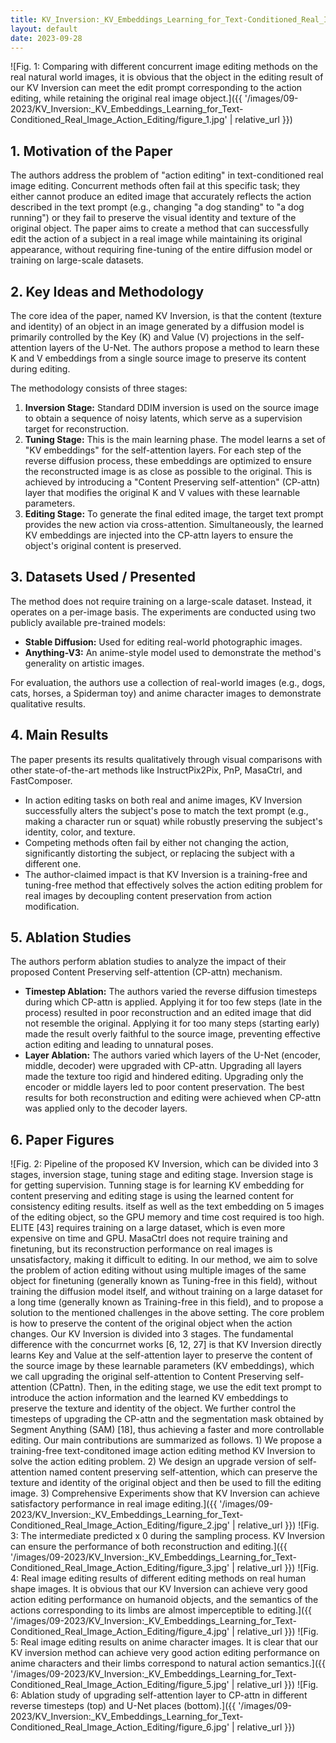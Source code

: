 ```yaml
---
title: KV_Inversion:_KV_Embeddings_Learning_for_Text-Conditioned_Real_Image_Action_Editing
layout: default
date: 2023-09-28
---
```

![Fig. 1: Comparing with different concurrent image editing methods on the real natural world images, it is obvious that the object in the editing result of our KV Inversion can meet the edit prompt corresponding to the action editing, while retaining the original real image object.]({{ '/images/09-2023/KV_Inversion:_KV_Embeddings_Learning_for_Text-Conditioned_Real_Image_Action_Editing/figure_1.jpg' | relative_url }})
## 1. Motivation of the Paper
The authors address the problem of "action editing" in text-conditioned real image editing. Concurrent methods often fail at this specific task; they either cannot produce an edited image that accurately reflects the action described in the text prompt (e.g., changing "a dog standing" to "a dog running") or they fail to preserve the visual identity and texture of the original object. The paper aims to create a method that can successfully edit the action of a subject in a real image while maintaining its original appearance, without requiring fine-tuning of the entire diffusion model or training on large-scale datasets.

## 2. Key Ideas and Methodology
The core idea of the paper, named KV Inversion, is that the content (texture and identity) of an object in an image generated by a diffusion model is primarily controlled by the Key (K) and Value (V) projections in the self-attention layers of the U-Net. The authors propose a method to learn these K and V embeddings from a single source image to preserve its content during editing.

The methodology consists of three stages:
1.  **Inversion Stage:** Standard DDIM inversion is used on the source image to obtain a sequence of noisy latents, which serve as a supervision target for reconstruction.
2.  **Tuning Stage:** This is the main learning phase. The model learns a set of "KV embeddings" for the self-attention layers. For each step of the reverse diffusion process, these embeddings are optimized to ensure the reconstructed image is as close as possible to the original. This is achieved by introducing a "Content Preserving self-attention" (CP-attn) layer that modifies the original K and V values with these learnable parameters.
3.  **Editing Stage:** To generate the final edited image, the target text prompt provides the new action via cross-attention. Simultaneously, the learned KV embeddings are injected into the CP-attn layers to ensure the object's original content is preserved.

## 3. Datasets Used / Presented
The method does not require training on a large-scale dataset. Instead, it operates on a per-image basis. The experiments are conducted using two publicly available pre-trained models:
*   **Stable Diffusion:** Used for editing real-world photographic images.
*   **Anything-V3:** An anime-style model used to demonstrate the method's generality on artistic images.

For evaluation, the authors use a collection of real-world images (e.g., dogs, cats, horses, a Spiderman toy) and anime character images to demonstrate qualitative results.

## 4. Main Results
The paper presents its results qualitatively through visual comparisons with other state-of-the-art methods like InstructPix2Pix, PnP, MasaCtrl, and FastComposer.
*   In action editing tasks on both real and anime images, KV Inversion successfully alters the subject's pose to match the text prompt (e.g., making a character run or squat) while robustly preserving the subject's identity, color, and texture.
*   Competing methods often fail by either not changing the action, significantly distorting the subject, or replacing the subject with a different one.
*   The author-claimed impact is that KV Inversion is a training-free and tuning-free method that effectively solves the action editing problem for real images by decoupling content preservation from action modification.

## 5. Ablation Studies
The authors perform ablation studies to analyze the impact of their proposed Content Preserving self-attention (CP-attn) mechanism.

*   **Timestep Ablation:** The authors varied the reverse diffusion timesteps during which CP-attn is applied. Applying it for too few steps (late in the process) resulted in poor reconstruction and an edited image that did not resemble the original. Applying it for too many steps (starting early) made the result overly faithful to the source image, preventing effective action editing and leading to unnatural poses.
*   **Layer Ablation:** The authors varied which layers of the U-Net (encoder, middle, decoder) were upgraded with CP-attn. Upgrading all layers made the texture too rigid and hindered editing. Upgrading only the encoder or middle layers led to poor content preservation. The best results for both reconstruction and editing were achieved when CP-attn was applied only to the decoder layers.

## 6. Paper Figures
![Fig. 2: Pipeline of the proposed KV Inversion, which can be divided into 3 stages, inversion stage, tuning stage and editing stage. Inversion stage is for getting supervision. Tunning stage is for learning KV embedding for content preserving and editing stage is using the learned content for consistency editing results. itself as well as the text embedding on 5 images of the editing object, so the GPU memory and time cost required is too high. ELITE [43] requires training on a large dataset, which is even more expensive on time and GPU. MasaCtrl does not require training and finetuning, but its reconstruction performance on real images is unsatisfactory, making it difficult to editing. In our method, we aim to solve the problem of action editing without using multiple images of the same object for finetuning (generally known as Tuning-free in this field), without training the diffusion model itself, and without training on a large dataset for a long time (generally known as Training-free in this field), and to propose a solution to the mentioned challenges in the above setting. The core problem is how to preserve the content of the original object when the action changes. Our KV Inversion is divided into 3 stages. The fundamental difference with the concurrnet works [6, 12, 27] is that KV Inversion directly learns Key and Value at the self-attention layer to preserve the content of the source image by these learnable parameters (KV embeddings), which we call upgrading the original self-attention to Content Preserving self-attention (CPattn). Then, in the editing stage, we use the edit text prompt to introduce the action information and the learned KV embeddings to preserve the texture and identity of the object. We further control the timesteps of upgrading the CP-attn and the segmentation mask obtained by Segment Anything (SAM) [18], thus achieving a faster and more controllable editing. Our main contributions are summarized as follows. 1) We propose a training-free text-conditoned image action editing method KV Inversion to solve the action editing problem. 2) We design an upgrade version of self-attention named content preserving self-attention, which can preserve the texture and identity of the original object and then be used to fill the editing image. 3) Comprehensive Experiments show that KV Inversion can achieve satisfactory performance in real image editing.]({{ '/images/09-2023/KV_Inversion:_KV_Embeddings_Learning_for_Text-Conditioned_Real_Image_Action_Editing/figure_2.jpg' | relative_url }})
![Fig. 3: The intermediate predicted x 0 during the sampling process. KV Inversion can ensure the performance of both reconstruction and editing.]({{ '/images/09-2023/KV_Inversion:_KV_Embeddings_Learning_for_Text-Conditioned_Real_Image_Action_Editing/figure_3.jpg' | relative_url }})
![Fig. 4: Real image editing results of different editing methods on real human shape images. It is obvious that our KV Inversion can achieve very good action editing performance on humanoid objects, and the semantics of the actions corresponding to its limbs are almost imperceptible to editing.]({{ '/images/09-2023/KV_Inversion:_KV_Embeddings_Learning_for_Text-Conditioned_Real_Image_Action_Editing/figure_4.jpg' | relative_url }})
![Fig. 5: Real image editing results on anime character images. It is clear that our KV inversion method can achieve very good action editing performance on anime characters and their limbs correspond to natural action semantics.]({{ '/images/09-2023/KV_Inversion:_KV_Embeddings_Learning_for_Text-Conditioned_Real_Image_Action_Editing/figure_5.jpg' | relative_url }})
![Fig. 6: Ablation study of upgrading self-attention layer to CP-attn in different reverse timesteps (top) and U-Net places (bottom).]({{ '/images/09-2023/KV_Inversion:_KV_Embeddings_Learning_for_Text-Conditioned_Real_Image_Action_Editing/figure_6.jpg' | relative_url }})

